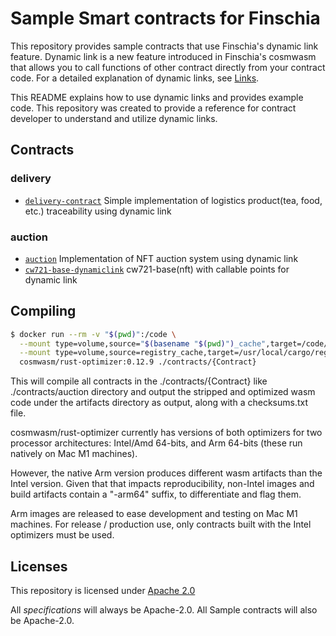 #  Sample Smart contracts for Finschia
This repository provides sample contracts that use Finschia's dynamic link feature. Dynamic link is a new feature introduced in Finschia's cosmwasm that allows you to call functions of other contract directly from your contract code. For a detailed explanation of dynamic links, see [Links]().

This README explains how to use dynamic links and provides example code. This repository was created to provide a reference for contract developer to understand and utilize dynamic links.

## Contracts
### delivery
- [`delivery-contract`](./contracts/delivery-contract) Simple implementation of logistics product(tea, food, etc.) traceability using dynamic link

### auction
- [`auction`](./contracts/auction/contracts/auction) Implementation of NFT auction system using dynamic link
- [`cw721-base-dynamiclink`](./contracts/auction/contracts/cw721-base-dynamiclink) cw721-base(nft) with callable points for dynamic link

## Compiling

```sh
$ docker run --rm -v "$(pwd)":/code \
  --mount type=volume,source="$(basename "$(pwd)")_cache",target=/code/contracts/{Contract}/target \
  --mount type=volume,source=registry_cache,target=/usr/local/cargo/registry \
  cosmwasm/rust-optimizer:0.12.9 ./contracts/{Contract}
```
This will compile all contracts in the ./contracts/{Contract} like ./contracts/auction directory and output the stripped and optimized wasm code under the artifacts directory as output, along with a checksums.txt file.

cosmwasm/rust-optimizer currently has versions of both optimizers for two processor architectures: Intel/Amd 64-bits, and Arm 64-bits (these run natively on Mac M1 machines).

However, the native Arm version produces different wasm artifacts than the Intel version. Given that that impacts reproducibility, non-Intel images and build artifacts contain a "-arm64" suffix, to differentiate and flag them.

Arm images are released to ease development and testing on Mac M1 machines. For release / production use, only contracts built with the Intel optimizers must be used.

## Licenses

This repository is licensed under [Apache 2.0](./LICENSE)

All _specifications_ will always be Apache-2.0. All Sample contracts will also be Apache-2.0.